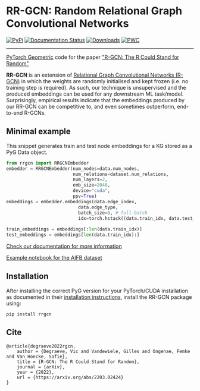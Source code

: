 # RR-GCN: Random Relational Graph Convolutional Networks 
[![PyPi](https://badge.fury.io/py/rrgcn.svg)](https://pypi.org/project/rrgcn) [![Documentation Status](https://readthedocs.org/projects/rr-gcn/badge/?version=latest)](https://rr-gcn.readthedocs.io/en/latest/?badge=latest) [![Downloads](https://img.shields.io/pypi/dw/rrgcn.svg?logo=pypi&color=1082C2)](https://img.shields.io/pypi/dw/rrgcn.svg?logo=pypi&color=1082C2) [![PWC](https://img.shields.io/endpoint.svg?url=https://paperswithcode.com/badge/r-gcn-the-r-could-stand-for-random/node-classification-on-mutag)](https://paperswithcode.com/sota/node-classification-on-mutag?p=r-gcn-the-r-could-stand-for-random)

---


[PyTorch Geometric](https://github.com/pyg-team/pytorch_geometric) code for the paper ["R-GCN: The R Could Stand for Random"](https://arxiv.org/abs/2203.02424)

**RR-GCN** is an extension of [Relational Graph Convolutional Networks (R-GCN)](https://arxiv.org/pdf/1703.06103.pdf) in which the weights are randomly initialised and kept frozen (i.e. no training step is required). As such, our technique is unsupervised and the produced embeddings can be used for any downstream ML task/model. Surprisingly, empirical results indicate that the embeddings produced by our RR-GCN can be competitive to, and even sometimes outperform, end-to-end R-GCNs.

## Minimal example
This snippet generates train and test node embeddings for a KG stored as a PyG Data object. 
```python
from rrgcn import RRGCNEmbedder
embedder = RRGCNEmbedder(num_nodes=data.num_nodes, 
                         num_relations=dataset.num_relations, 
                         num_layers=2, 
                         emb_size=2048,
                         device="cuda",
                         ppv=True)
embeddings = embedder.embeddings(data.edge_index, 
                           data.edge_type,
                           batch_size=0, # full-batch
                           idx=torch.hstack((data.train_idx, data.test_idx)))
                           
train_embeddings = embeddings[:len(data.train_idx)]
test_embeddings = embeddings[len(data.train_idx):] 
```
[Check our documentation for more information](https://rr-gcn.readthedocs.io/en/latest/index.html)

[Example notebook for the AIFB dataset](examples/aifb.ipynb)


## Installation
After installing the correct PyG version for your PyTorch/CUDA installation as documented in their [installation instructions](https://github.com/pyg-team/pytorch_geometric#installation), install the RR-GCN package using:

`pip install rrgcn`

## Cite
```
@article{degraeve2022rgcn,
    author = {Degraeve, Vic and Vandewiele, Gilles and Ongenae, Femke and Van Hoecke, Sofie},
    title = {R-GCN: The R Could Stand for Random},
    journal = {arXiv},
    year = {2022},
    url = {https://arxiv.org/abs/2203.02424}
}
```
